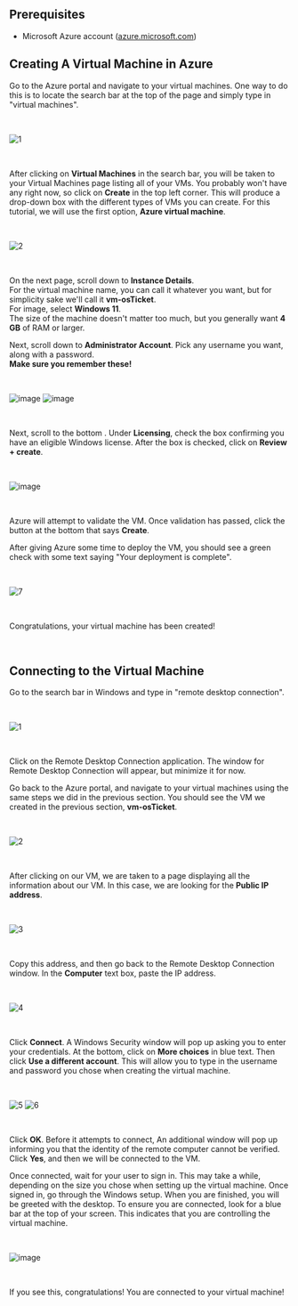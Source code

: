 <h2>Prerequisites</h2>

- Microsoft Azure account ([azure.microsoft.com](azure.microsoft.com))

<h2>Creating A Virtual Machine in Azure</h2>

Go to the Azure portal and navigate to your virtual machines. One way to do this is to locate the search bar at the top of the page and simply type in "virtual machines".

<br />

![1](https://github.com/cbh75/osticket-prereqs/assets/62080815/1c9898b8-14cf-42ff-8322-9586a87f2ba5)

<br />

After clicking on **Virtual Machines** in the search bar, you will be taken to your Virtual Machines page listing all of your VMs. You probably won't have any right now, so click on **Create** in the top left corner. This will produce a drop-down box with the different types of VMs you can create. For this tutorial, we will use the first option, **Azure virtual machine**.

<br />

![2](https://github.com/cbh75/osticket-prereqs/assets/62080815/1cb56175-eceb-480e-9c5a-24c006139e86)

<br />

<p>On the next page, scroll down to <b>Instance Details</b>. <br />
For the virtual machine name, you can call it whatever you want, but for simplicity sake we'll call it <b>vm-osTicket</b>. <br />
For image, select <b>Windows 11</b>. <br />
The size of the machine doesn't matter too much, but you generally want <b>4 GB</b> of RAM or larger.</p>

<p>Next, scroll down to <b>Administrator Account</b>. Pick any username you want, along with a password.<br />
<b>Make sure you remember these!</b></p>

<br />

![image](https://github.com/cbh75/osticket-prereqs/assets/62080815/e676cd14-d74a-47a8-b4ef-3f80bda23249)
![image](https://github.com/cbh75/osticket-prereqs/assets/62080815/537c0c69-e917-4773-acf4-c33186ad4cbe)

<br />

<p>Next, scroll to the bottom . Under <b>Licensing</b>, check the box confirming you have an eligible Windows license. After the box is checked, click on <b>Review + create</b>.</p>

<br />

![image](https://github.com/cbh75/osticket-prereqs/assets/62080815/c0eec9ea-f956-431c-88cb-acd6033d97a8)

<br />

<p>Azure will attempt to validate the VM. Once validation has passed, click the button at the bottom that says <b>Create</b>.</p>

<p>After giving Azure some time to deploy the VM, you should see a green check with some text saying "Your deployment is complete".</p>

<br />

![7](https://github.com/cbh75/osticket-prereqs/assets/62080815/8d8a31be-bf81-430a-9de4-008f18841873)

<br />

<p>Congratulations, your virtual machine has been created!</p>

<br />

<h2>Connecting to the Virtual Machine</h2>

<p>Go to the search bar in Windows and type in "remote desktop connection".</p>

<br />

![1](https://github.com/cbh75/osticket-prereqs/assets/62080815/64bc4f73-a2ad-4ff3-9b42-f351c045bb52)

<br />

<p>Click on the Remote Desktop Connection application. The window for Remote Desktop Connection will appear, but minimize it for now.</p>

<p>Go back to the Azure portal, and navigate to your virtual machines using the same steps we did in the previous section. You should see the VM we created in the previous section, <b>vm-osTicket</b>.</p>

<br />

![2](https://github.com/cbh75/osticket-prereqs/assets/62080815/c5ff3302-1c96-4d86-ab98-3469f4545196)

<br />

<p>After clicking on our VM, we are taken to a page displaying all the information about our VM. In this case, we are looking for the <b>Public IP address</b>.</p>

<br />

![3](https://github.com/cbh75/osticket-prereqs/assets/62080815/0b0d7b70-c3fc-4494-ab13-c367a1edb5e9)

<br />

<p>Copy this address, and then go back to the Remote Desktop Connection window. In the <b>Computer</b> text box, paste the IP address. </p>

<br />

![4](https://github.com/cbh75/osticket-prereqs/assets/62080815/6b9e7ecd-0043-473d-b753-65868e9aec17)

<br />

<p>Click <b>Connect</b>. A Windows Security window will pop up asking you to enter your credentials. At the bottom, click on <b>More choices</b> in blue text. Then click <b>Use a different account</b>. This will allow you to type in the username and password you chose when creating the virtual machine.</p>

<br />

![5](https://github.com/cbh75/osticket-prereqs/assets/62080815/874632ae-7dbf-40eb-add4-889c90c49aca)
![6](https://github.com/cbh75/osticket-prereqs/assets/62080815/2204a025-8fc4-4d91-b6fa-d34fc85d329e)

<br />

<p>Click <b>OK</b>. Before it attempts to connect, An additional window will pop up informing you that the identity of the remote computer cannot be verified. Click <b>Yes</b>, and then we will be connected to the VM.</p>

<p>Once connected, wait for your user to sign in. This may take a while, depending on the size you chose when setting up the virtual machine. Once signed in, go through the Windows setup. When you are finished, you will be greeted with the desktop. To ensure you are connected, look for a blue bar at the top of your screen. This indicates that you are controlling the virtual machine.</p>

<br />

![image](https://github.com/cbh75/osticket-prereqs/assets/62080815/64e1bc59-47f5-44a7-8023-53acc60d10c5)

<br />

<p>If you see this, congratulations! You are connected to your virtual machine!</p>
